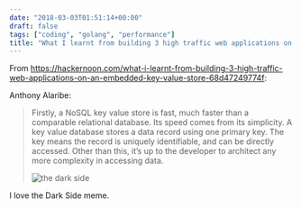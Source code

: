 ```yaml
---
date: "2018-03-03T01:51:14+00:00"
draft: false
tags: ["coding", "golang", "performance"]
title: "What I learnt from building 3 high traffic web applications on an embedded key value store."
---
```

From https://hackernoon.com/what-i-learnt-from-building-3-high-traffic-web-applications-on-an-embedded-key-value-store-68d47249774f:

Anthony Alaribe:

>Firstly, a NoSQL key value store is fast, much faster than a comparable relational database. Its speed comes from its simplicity. A key value database stores a data record using one primary key. The key means the record is uniquely identifiable, and can be directly accessed. Other than this, it’s up to the developer to architect any more complexity in accessing data.
>
>![the dark side](https://cdn-images-1.medium.com/max/800/1*zTzSNjtU-kudy78iZss1vw.png)

I love the Dark Side meme.
